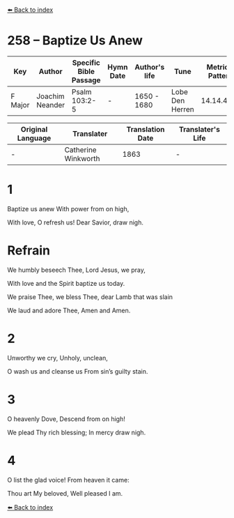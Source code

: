 [⬅️ Back to index](../README.md)

# 258 – Baptize Us Anew

Key | Author   | Specific Bible Passage     |Hymn Date |Author's life |Tune |Metrical Pattern   |Composer/Source                                                                                        
-- | --------- | ---------------------------|----------|--------------|-----|-------------------|-------------   
F Major  | Joachim Neander      | Psalm 103:2-5 | -  | 1650 - 1680 | Lobe Den Herren | 14.14.4.7.8 | Chorale Book for England, 1863 

Original Language | Translater | Translation Date   | Translater's Life     
----------------- | --------- | --------------------|-------------   
\-  | Catherine Winkworth      | 1863 | -  | 1827 - 1878 



# 1

Baptize us anew With power from on high,

With love, O refresh us! Dear Savior, draw nigh.



# Refrain

We humbly beseech Thee, Lord Jesus, we pray,

With love and the Spirit baptize us today.

We praise Thee, we bless Thee, dear Lamb that was slain

We laud and adore Thee, Amen and Amen.



# 2

Unworthy we cry, Unholy, unclean,

O wash us and cleanse us From sin’s guilty stain.



# 3

O heavenly Dove, Descend from on high!

We plead Thy rich blessing; In mercy draw nigh.



# 4

O list the glad voice! From heaven it came:

Thou art My beloved, Well pleased I am.

[⬅️ Back to index](../README.md)
